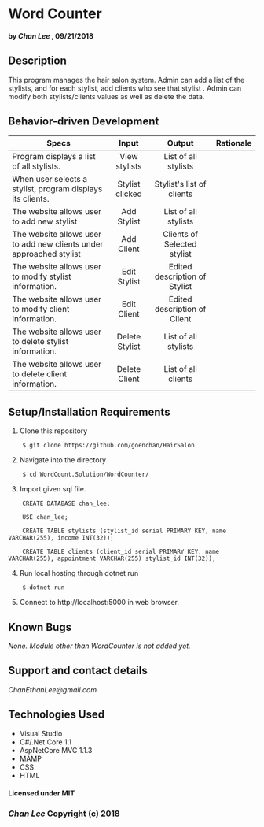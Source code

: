 # Word Counter

#### by _Chan Lee_ , 09/21/2018

## Description

This program manages the hair salon system. Admin can add a list of the stylists, and for each stylist, add clients who see that stylist . Admin can modify both stylists/clients values as well as delete the data.


## Behavior-driven Development

| Specs    |  Input | Output | Rationale   
| ------------- |:-------------: |:-------------: |:-------------:|
|  Program displays a list of all stylists.  | View stylists | List of all stylists |
|  When user selects a stylist, program displays its clients.  | Stylist clicked | Stylist's list of clients |
| The website allows user to add new stylist | Add Stylist | List of all stylists |
| The website allows user to add new clients under approached stylist | Add Client | Clients of Selected stylist |
| The website allows user to modify stylist information. | Edit Stylist | Edited description of Stylist |
| The website allows user to modify client information. | Edit Client | Edited description of Client |
| The website allows user to delete stylist information. | Delete Stylist | List of all stylists |
| The website allows user to delete client information. | Delete Client | List of all clients |


## Setup/Installation Requirements

1. Clone this repository
```
    $ git clone https://github.com/goenchan/HairSalon
```
2. Navigate into the directory
```
    $ cd WordCount.Solution/WordCounter/
```
3. Import given sql file.
```
    CREATE DATABASE chan_lee;

    USE chan_lee;

    CREATE TABLE stylists (stylist_id serial PRIMARY KEY, name VARCHAR(255), income INT(32));

    CREATE TABLE clients (client_id serial PRIMARY KEY, name VARCHAR(255), appointment VARCHAR(255) stylist_id INT(32));
```
4. Run local hosting through dotnet run
```
    $ dotnet run
```
5. Connect to http://localhost:5000 in web browser.


## Known Bugs

*None.*
*Module other than WordCounter is not added yet.*


## Support and contact details

_ChanEthanLee@gmail.com_

## Technologies Used

* Visual Studio
* C#/.Net Core 1.1
* AspNetCore MVC 1.1.3
* MAMP
* CSS
* HTML

#### Licensed under MIT

### _Chan Lee_ Copyright (c) 2018

